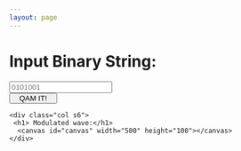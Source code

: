 ```yaml
---
layout: page
---
```


   <div class="row">
      <form class="col s6">
          <div class="col s4" >
            <h1>Input Binary String:</h1>
          </div>
           <div class="input-field col s6">
             <input placeholder="0101001" id="cp" type="text" class="validate" >
          </div>
           <div class="col s2">
             <button class="indigo btn waves-effect" style="padding:0 16px;" type="submit" onClick="cpEnter()"> QAM IT!
             </button>
           </div>
    </form>

    <div class="col s6">
     <h1> Modulated wave:</h1>
      <canvas id="canvas" width="500" height="100"></canvas>
    </div>
  </div>

